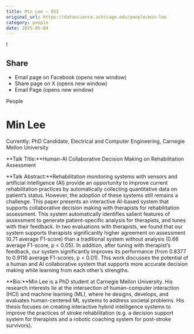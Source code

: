 ```yaml
---
title: Min Lee – DSI
original_url: https://datascience.uchicago.edu/people/min-lee
category: people
date: 2025-05-04
---
```


<!-- Table-like structure detected -->

!

## Share

* Email page on Facebook (opens new window)
* Share page on X (opens new window)
* Email Page (opens new window)

<!-- Table-like structure detected -->

People

# Min Lee

Currently: PhD Candidate, Electrical and Computer Engineering, Carnegie Mellon University

**Talk Title:**Human-AI Collaborative Decision Making on Rehabilitation Assessment

**Talk Abstract:**Rehabilitation monitoring systems with sensors and artificial intelligence (AI) provide an opportunity to improve current rehabilitation practices by automatically collecting quantitative data on patient’s status. However, the adoption of these systems still remains a challenge. This paper presents an interactive AI-based system that supports collaborative decision making with therapists for rehabilitation assessment. This system automatically identifies salient features of assessment to generate patient-specific analysis for therapists, and tunes with their feedback. In two evaluations with therapists, we found that our system supports therapists significantly higher agreement on assessment (0.71 average F1-score) than a traditional system without analysis (0.66 average F1-score, p < 0.05). In addition, after tuning with therapist’s feedback, our system significantly improves its performance (from 0.8377 to 0.9116 average F1-scores, p < 0.01). This work discusses the potential of a human and AI collaborative system that supports more accurate decision making while learning from each other’s strengths.

**Bio:**Min Lee is a PhD student at Carnegie Mellon University. His research interests lie at the intersection of human-computer interaction (HCI) and machine learning (ML), where he designs, develops, and evaluates human-centered ML systems to address societal problems. His thesis focuses on creating interactive hybrid intelligence systems to improve the practices of stroke rehabilitation (e.g. a decision support system for therapists and a robotic coaching system for post-stroke survivors).